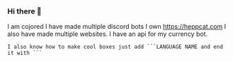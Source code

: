 ### Hi there 👋

I am cojored I have made multiple discord bots I own https://heppcat.com
I also have made multiple websites. I have an api for my currency bot.
```
I also know how to make cool boxes just add ```LANGUAGE NAME and end it with ```
```
